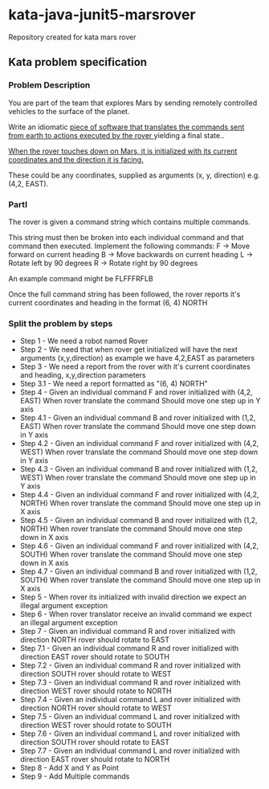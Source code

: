 # kata-java-junit5-marsrover
Repository created for kata mars rover


## Kata problem specification
### Problem Description
You are part of the team that explores Mars by sending remotely controlled vehicles to the surface of
the planet. 

Write an idiomatic <ins>piece of software that translates the commands sent from earth to actions executed by the rover </ins> yielding a final state..

<ins>When the rover touches down on Mars, it is initialized with its current coordinates and the direction
it is facing.</ins>

These could be any coordinates, supplied as arguments (x, y, direction) e.g. (4,2, EAST).

### PartI
The rover is given a command string which contains multiple commands. 

This string must then be broken into each individual command and that command then executed. Implement the following commands:
F -> Move forward on current heading
B -> Move backwards on current heading
L -> Rotate left by 90 degrees
R -> Rotate right by 90 degrees

An example command might be FLFFFRFLB

Once the full command string has been followed, the rover reports it's current coordinates and heading in the format (6, 4) NORTH

### Split the problem by steps
* Step 1 - We need a robot named Rover
* Step 2 - We need that when rover get initialized will have the next arguments (x,y,direction) as example we have 4,2,EAST as parameters
* Step 3 - We need a report from the rover with it's current coordinates and heading, x,y,direction parameters
* Step 3.1 - We need a report formatted as "(6, 4) NORTH"
* Step 4 - Given an individual command F and rover initialized with (4,2, EAST) When rover translate the command Should move one step up in Y axis
* Step 4.1 - Given an individual command B and rover initialized with (1,2, EAST) When rover translate the command Should move one step down in Y axis
* Step 4.2 - Given an individual command F and rover initialized with (4,2, WEST) When rover translate the command Should move one step down in Y axis
* Step 4.3 - Given an individual command B and rover initialized with (1,2, WEST) When rover translate the command Should move one step up in Y axis
* Step 4.4 - Given an individual command F and rover initialized with (4,2, NORTH) When rover translate the command Should move one step up in X axis
* Step 4.5 - Given an individual command B and rover initialized with (1,2, NORTH) When rover translate the command Should move one step down in X axis
* Step 4.6 - Given an individual command F and rover initialized with (4,2, SOUTH) When rover translate the command Should move one step down in X axis
* Step 4.7 - Given an individual command B and rover initialized with (1,2, SOUTH) When rover translate the command Should move one step up in X axis
* Step 5 - When rover its initialized with invalid direction we expect an illegal argument exception
* Step 6 - When rover translator receive an invalid command we expect an illegal argument exception
* Step 7 - Given an individual command R and rover initialized with direction NORTH rover should rotate to EAST
* Step 7.1 - Given an individual command R and rover initialized with direction EAST rover should rotate to SOUTH
* Step 7.2 - Given an individual command R and rover initialized with direction SOUTH rover should rotate to WEST
* Step 7.3 - Given an individual command R and rover initialized with direction WEST rover should rotate to NORTH
* Step 7.4 - Given an individual command L and rover initialized with direction NORTH rover should rotate to WEST
* Step 7.5 - Given an individual command L and rover initialized with direction WEST rover should rotate to SOUTH
* Step 7.6 - Given an individual command L and rover initialized with direction SOUTH rover should rotate to EAST
* Step 7.7 - Given an individual command L and rover initialized with direction EAST rover should rotate to NORTH
* Step 8 - Add X and Y as Point
* Step 9 - Add Multiple commands